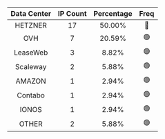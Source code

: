 | Data Center | IP Count | Percentage | Freq |
|:------------:|:--------:|:-----------:|:-----:|
| HETZNER | 17 | 50.00% | 🔴 |
| OVH | 7 | 20.59% | 🟢 |
| LeaseWeb | 3 | 8.82% | 🟢 |
| Scaleway | 2 | 5.88% | 🟢 |
| AMAZON | 1 | 2.94% | 🟢 |
| Contabo | 1 | 2.94% | 🟢 |
| IONOS | 1 | 2.94% | 🟢 |
| OTHER | 2 | 5.88% | 🟢 |